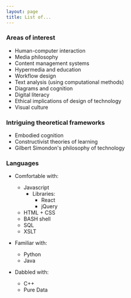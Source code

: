 ```yaml
---
layout: page
title: List of...
---
```


### Areas of interest
- Human-computer interaction
- Media philosophy
- Content management systems
- Hypermedia and education
- Workflow design
- Text analysis (using computational methods)
- Diagrams and cognition
- Digital literacy
- Ethical implications of design of technology
- Visual culture

<!-- ### Favorite formats and mediums
- Digital interface
- Web browser
- Video
- Multimedia installation
- Publication (digital and print) -->


### Intriguing theoretical frameworks
  - Embodied cognition
  - Constructivist theories of learning
  - Gilbert Simondon's philosophy of technology

### Languages
- Comfortable with:
  - Javascript
    - Libraries:
      - React
      - jQuery
  - HTML + CSS
  - BASH shell
  - SQL
  - XSLT

- Familiar with:
  - Python
  - Java

- Dabbled with:
  - C++
  - Pure Data
